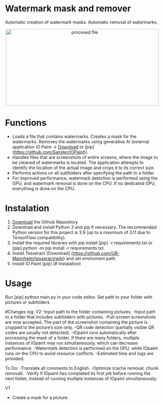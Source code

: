# Watermark mask and remover
Automatic creation of watermark masks. Automatic removal of watermarks.

<p align="center">
<img width="500" height="250" src="https://github.com/AuCourDe/watermark_mask/blob/master/processed.jpg" alt="procesed file"></p>

# Functions
- Loads a file that contains watermarks. Creates a mask for the watermarks. Removes the watermarks using generative AI (external application IO Paint -> [Download](https://github.com/Sanster/IOPaint) or [pip] (https://github.com/Sanster/IOPaint)).
- Handles files that are screenshots of entire screens, where the image to be cleaned of watermarks is located. The application attempts to identify the location of the actual image and crops it to its correct size.
- Performs actions on all subfolders after specifying the path to a folder.
- For improved performance, watermark detection is performed using the GPU, and watermark removal is done on the CPU. If no dedicated GPU, everything is done on the CPU.


# Instalation

1. [Download](https://github.com/AuCourDe/watermark_mask/archive/refs/heads/master.zip) the Github Repository
2. Download and install Python 3 and pip if necessary. The recommended Python version for this project is 3.9 (up to a maximum of 3.11 due to TensorFlow compatibility).
3. Install the required libraries with pip install [pip] -r requirements.txt or [pip] python -m pip install -r requirements.txt.
4. Install Tesseract [Download] (https://github.com/UB-Mannheim/tesseract/wiki) and set enviroment path.
5. Install IO Paint [pip] (# Instalation)


# Usage
Run [pip] python main.py in your code editor. Set path to your folder with pictures or subfolders


#Changes log:
V2
-Input path to the folder containing pictures.
-Input path to a folder that includes subfolders with pictures.
-Full-screen screenshots are now accepted. The part of the screenshot containing the picture is cropped to the picture’s size only.
-QR code detection (partially visible QR codes are usually not detected).
-IOpaint runs automatically after processing the mask of a folder. If there are many folders, multiple instances of IOpaint may run simultaneously, which can decrease performance.
-Watermark detection is performed on the GPU, while IOpaint runs on the CPU to avoid resource conflicts.
-Estimated time and logs are provided.

To Do:
-Translate all comments to English.
-Optimize (cache removal, chunk removal).
-Verify if IOpaint has completed its first job before running the next folder, instead of running multiple instances of IOpaint simultaneously.

V1
- Create a mask for a picture.
